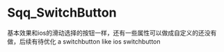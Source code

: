 # Sqq_SwitchButton
基本效果和ios的滑动选择的按钮一样，还有一些属性可以做成自定义的还没有做，后续有待优化
a switchbutton like ios switchbutton

